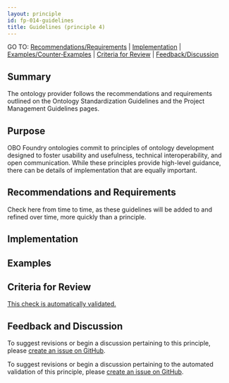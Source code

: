 ```yaml
---
layout: principle
id: fp-014-guidelines
title: Guidelines (principle 4)
---
```

GO TO: [Recommendations/Requirements](#recommendations-and-requirements) &#124; [Implementation](#implementation) &#124; [Examples/Counter&#8209;Examples](#examples) &#124; [Criteria&nbsp;for&nbsp;Review](#criteria-for-review) &#124; [Feedback/Discussion](#feedback-and-discussion)

## Summary

The ontology provider follows the recommendations and requirements outlined on the Ontology Standardization Guidelines and the Project Management Guidelines pages.

## Purpose

OBO Foundry ontologies commit to principles of ontology development designed to foster usability and usefulness, technical interoperability, and open communication. While these principles provide high-level guidance, there can be details of implementation that are equally important.

## Recommendations and Requirements

Check here from time to time, as these guidelines will be added to and refined over time, more quickly than a principle.


## Implementation

## Examples

## Criteria for Review


[This check is automatically validated.](checks/fp_014)

## Feedback and Discussion

To suggest revisions or begin a discussion pertaining to this principle, please [create an issue on GitHub](https://github.com/OBOFoundry/OBOFoundry.github.io/issues/new?labels=attn%3A+Editorial+WG,principles&title=Principle+%2314+%22Guidelines%22+%3CENTER+ISSUE+TITLE%3E).

To suggest revisions or begin a discussion pertaining to the automated validation of this principle, please [create an issue on GitHub](https://github.com/OBOFoundry/OBOFoundry.github.io/issues/new?labels=attn%3A+Technical+WG,automated+validation+of+principles&title=Principle+%2314+%22Guidelines%22+-+automated+validation+%3CENTER+ISSUE+TITLE%3E).
